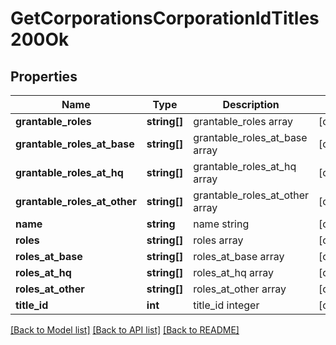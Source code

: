 # GetCorporationsCorporationIdTitles200Ok

## Properties
Name | Type | Description | Notes
------------ | ------------- | ------------- | -------------
**grantable_roles** | **string[]** | grantable_roles array | [optional] 
**grantable_roles_at_base** | **string[]** | grantable_roles_at_base array | [optional] 
**grantable_roles_at_hq** | **string[]** | grantable_roles_at_hq array | [optional] 
**grantable_roles_at_other** | **string[]** | grantable_roles_at_other array | [optional] 
**name** | **string** | name string | [optional] 
**roles** | **string[]** | roles array | [optional] 
**roles_at_base** | **string[]** | roles_at_base array | [optional] 
**roles_at_hq** | **string[]** | roles_at_hq array | [optional] 
**roles_at_other** | **string[]** | roles_at_other array | [optional] 
**title_id** | **int** | title_id integer | [optional] 

[[Back to Model list]](../../README.md#documentation-for-models) [[Back to API list]](../../README.md#documentation-for-api-endpoints) [[Back to README]](../../README.md)

